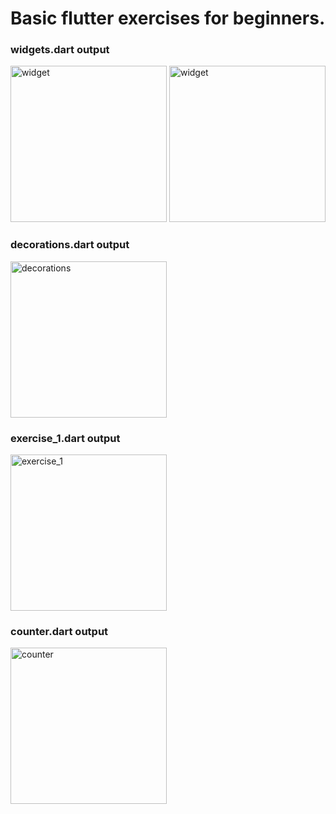 # Basic flutter exercises for beginners.
### widgets.dart output
<img src = "https://user-images.githubusercontent.com/56637126/198999921-87a4c5ae-9341-4c6c-b044-be50966653e1.png" alt = "widget" style="width:250px;" />
<img src = "https://user-images.githubusercontent.com/56637126/198999921-87a4c5ae-9341-4c6c-b044-be50966653e1.png" alt = "widget" style="width:250px;" />

### decorations.dart output
<img src = "https://user-images.githubusercontent.com/56637126/199013070-bd43a446-c79e-4229-b757-4b3835422676.png" alt = "decorations" style = "width:250px;" />

### exercise_1.dart output
<img src = "https://user-images.githubusercontent.com/56637126/199173702-0c9e0bbf-bfe5-46c7-9765-d38dd956698c.png" alt = "exercise_1" style = "width:250px;" />

### counter.dart output
<img src = "https://user-images.githubusercontent.com/56637126/199221494-c41c2df5-869e-4c31-be1d-783266df7f9c.png" alt = "counter" style = "width:250px;" />
